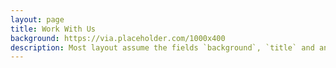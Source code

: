 ```yaml
--- 
layout: page 
title: Work With Us 
background: https://via.placeholder.com/1000x400 
description: Most layout assume the fields `background`, `title` and an optional `description` 
---
```

